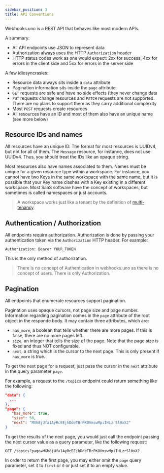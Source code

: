 ```yaml
---
sidebar_position: 3
title: API Conventions
---
```


Webhooks.uno is a REST API that behaves like most modern APIs.

A summary:

* All API endpoints use JSON to represent data
* Authorization always uses the HTTP `Authorization` header
* HTTP status codes work as one would expect: 2xx for success,
  4xx for errors in the client side and 5xx for errors in the
  server side
  
A few idiosyncrasies:
  
* Resource data always sits inside a `data` attribute
* Pagination information sits inside the `page` attribute
* `GET` requests are safe and have no side effects (they
  never change data
* `PUT` requests change resources and `PATCH` requests are not
  supported. There are no plans to support them as they carry
  additional complexity
* Most `POST` requests create resources
* All resources have an ID and most of them also have an unique
  name (see more below)
  

## Resource IDs and names

All resources have an unique ID. The format for most resources is
UUIDv4, but not for all of them. The `Message` resource, for instance,
does not use UUIDv4. Thus, you should treat the IDs like an opaque string.

Most resources also have names associated to them. Names
must be unique for a given resource type within a workspace.
For instance, you cannot have two Keys in the same workspace with
the same name, but it is possible that your Key name clashes with
a Key existing in a different workspace. Most SaaS software have the
concept of workspaces, but sometimes is called namespaces or just accounts.

> A workspace works just like a tenant by the definition of
[multi-tenancy](https://en.wikipedia.org/wiki/Multitenancy).

## Authentication / Authorization

All endpoints require authorization. Authorization is done by
passing your authentication token via the `Authorization` HTTP header.
For example:

`Authorization: Bearer YOUR_TOKEN`

This is the only method of authorization.

> There is no concept of Authentication in webhooks.uno as there is
  no concept of users. There is only Authorization.

## Pagination

All endpoints that enumerate resources support pagination.

Pagination uses opaque cursors, not page size and page number. Information
regarding pagination comes in the `page` attribute of the root object in
the responde body. It may contain three attributes, which are:

- `has_more`, a boolean that tells whether there are more pages. If this
  is false, there are no more pages left.
- `size`, an integer that tells the size of the page. Note that the
  page size is fixed and thus NOT configurable.
- `next`, a string which is the cursor to the next page. This is only
  present if `has_more` is true.

To get the next page for a request, just pass the cursor in the `next`
attribute in the query parameter `page`.

For example, a request to the `/topics` endpoint could return something like the following:

```json
"data": {
  ...
},
"page": {
   "has_more": true,
   "size": 50,
   "next": "MXh8jUfa1AyRcEEjhDdeTBrPKOVmswMpiIHLzrSl0xX2"
}
```

To get the results of the next page, you would just call the endpoint
passing the next cursor value as a query parameter, like the following
request:

```
GET /topics?page=MXh8jUfa1AyRcEEjhDdeTBrPKOVmswMpiIHLzrSl0xX2
```

In order to return the first page, you may either omit the `page` query
parameter, set it to `first` or `0` or just set it to an empty value.
